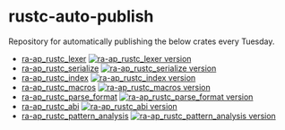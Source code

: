 # rustc-auto-publish

Repository for automatically publishing the below crates every Tuesday.

- [ra-ap_rustc_lexer][ra-ap_rustc_lexer-crate] [![ra-ap_rustc_lexer version][ra-ap_rustc_lexer-version-badge]][ra-ap_rustc_lexer-crate]
- [ra-ap_rustc_serialize][ra-ap_rustc_serialize-crate] [![ra-ap_rustc_serialize version][ra-ap_rustc_serialize-version-badge]][ra-ap_rustc_serialize-crate]
- [ra-ap_rustc_index][ra-ap_rustc_index-crate] [![ra-ap_rustc_index version][ra-ap_rustc_index-version-badge]][ra-ap_rustc_index-crate]
- [ra-ap_rustc_macros][ra-ap_rustc_macros-crate] [![ra-ap_rustc_macros version][ra-ap_rustc_macros-version-badge]][ra-ap_rustc_macros-crate]
- [ra-ap_rustc_parse_format][ra-ap_rustc_parse_format-crate] [![ra-ap_rustc_parse_format version][ra-ap_rustc_parse_format-version-badge]][ra-ap_rustc_parse_format-crate]
- [ra-ap_rustc_abi][ra-ap_rustc_abi-crate] [![ra-ap_rustc_abi version][ra-ap_rustc_abi-version-badge]][ra-ap_rustc_abi-crate]
- [ra-ap_rustc_pattern_analysis][ra-ap_rustc_pattern_analysis-crate] [![ra-ap_rustc_pattern_analysis version][ra-ap_rustc_pattern_analysis-version-badge]][ra-ap_rustc_pattern_analysis-crate]

[ra-ap_rustc_lexer-version-badge]: https://img.shields.io/crates/v/ra-ap_rustc_lexer?style=flat-square
[ra-ap_rustc_macros-version-badge]: https://img.shields.io/crates/v/ra-ap_rustc_macros?style=flat-square
[ra-ap_rustc_serialize-version-badge]: https://img.shields.io/crates/v/ra-ap_rustc_serialize?style=flat-square
[ra-ap_rustc_index-version-badge]: https://img.shields.io/crates/v/ra-ap_rustc_index?style=flat-square
[ra-ap_rustc_parse_format-version-badge]: https://img.shields.io/crates/v/ra-ap_rustc_parse_format?style=flat-square
[ra-ap_rustc_abi-version-badge]: https://img.shields.io/crates/v/ra-ap_rustc_abi?style=flat-square
[ra-ap_rustc_pattern_analysis-version-badge]: https://img.shields.io/crates/v/ra-ap_rustc_pattern_analysis?style=flat-square
[ra-ap_rustc_lexer-crate]: https://crates.io/crates/ra-ap_rustc_lexer
[ra-ap_rustc_macros-crate]: https://crates.io/crates/ra-ap_rustc_macros
[ra-ap_rustc_serialize-crate]: https://crates.io/crates/ra-ap_rustc_serialize
[ra-ap_rustc_index-crate]: https://crates.io/crates/ra-ap_rustc_index
[ra-ap_rustc_parse_format-crate]: https://crates.io/crates/ra-ap_rustc_parse_format
[ra-ap_rustc_abi-crate]: https://crates.io/crates/ra-ap_rustc_abi
[ra-ap_rustc_pattern_analysis-crate]: https://crates.io/crates/ra-ap_rustc_pattern_analysis
